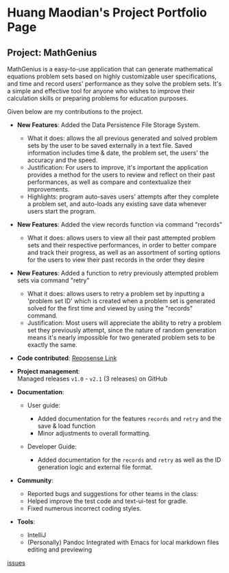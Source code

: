 #  Huang Maodian's Project Portfolio Page  

## Project: MathGenius   
MathGenius is a easy-to-use application that can generate mathematical equations problem sets based on highly customizable user specifications,
and time and record users' performance as they solve the problem sets. It's a simple and effective tool for anyone who wishes to improve their calculation skills or preparing problems for education purposes.

Given below are my contributions to the project.

- **New Features**: Added the Data Persistence File Storage System.
  - What it does: allows the all previous generated and solved problem sets by the user to be saved externally in a text file. Saved information includes time & date, the problem set, the users' the accuracy and the speed.
  - Justification: For users to improve, it's important the application provides a method for the users to review and reflect on their past performances, as well as compare and contextualize their improvements.
  - Highlights: program auto-saves users' attempts after they complete a problem set, and auto-loads any existing save data whenever users start the program. 
- **New Features**: Added the view records function via command "records" 
  - What it does: allows users to view all their past attempted problem sets and their respective performances, in order to better compare and track their progress, as well as an assortment of sorting options for the users to view their past records in the order they desire
- **New Features**: Added a function to retry previously attempted problem sets via command "retry"
  - What it does: allows users to retry a problem set by inputting a 'problem set ID' which is created when a problem set is generated solved for the first time and viewed by using the "records" command.
  - Justification: Most users will appreciate the ability to retry a problem set they previously attempt, since the nature of random generation means it's nearly impossible for two generated problem sets to be exactly the same.


- **Code contributed**: [Reposense Link](https://nus-cs2113-ay2324s2.github.io/tp-dashboard/?search=geinzit&sort=groupTitle%20dsc&sortWithin=title&since=2024-02-23&timeframe=commit&mergegroup=&groupSelect=groupByRepos&breakdown=false)  

-  **Project management**:  
Managed releases `v1.0` - `v2.1` (3 releases) on GitHub  

- **Documentation**:  

  - User guide: 
	- Added documentation for the features `records` and `retry` and the save & load function
	- Minor adjustments to overall formatting.

  - Developer Guide:
	- Added documentation for the `records` and `retry` as well as the ID generation logic and external file format.


- **Community**:
  - Reported bugs and suggestions for other teams in the class:
  - Helped improve the test code and text-ui-test for gradle.
  - Fixed numerous incorrect coding styles.

- **Tools**:
  - IntelliJ
  - (Personally) Pandoc Integrated with Emacs for local markdown files editing and previewing
  
[issues](https://github.com/AY2324S2-CS2113-T13-1/tp/issues)
